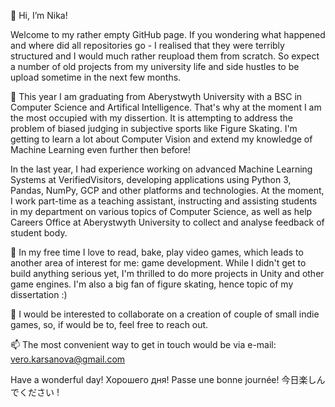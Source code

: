 👋 Hi, I’m Nika! 

Welcome to my rather empty GitHub page. If you wondering what happened and where did all repositories go - I realised that they were terribly structured and 
I would much rather reupload them from scratch. So expect a number of old projects from my university life and side hustles to be upload sometime in the next few months.

🌱 This year I am graduating from Aberystwyth University with a BSC in Computer Science and Artifical Intelligence. That's why at the moment I am the most occupied with my dissertion.
It is attempting to address the problem of biased judging in subjective sports like Figure Skating. I'm getting to learn a lot about Computer Vision and extend my knowledge of Machine Learning
even further then before!

In the last year, I had experience working on advanced Machine Learning Systems at VerifiedVisitors, developing applications using Python 3, Pandas, NumPy, GCP 
and other platforms and technologies. At the moment, I work part-time as a teaching assistant, instructing and assisting students in my department on various topics of Computer Science, 
as well as help Careers Office at Aberystwyth University to collect and analyse feedback of student body. 

👀 In my free time I love to read, bake, play video games, which leads to another area of interest for me: game development. While I didn't get to build anything serious yet, 
I'm thrilled to do more projects in Unity and other game engines. I'm also a big fan of figure skating, hence topic of my dissertation :)

💞️ I would be interested to collaborate on a creation of couple of small indie games, so, if would be to, feel free to reach out.

📫 The most convenient way to get in touch would be via e-mail: vero.karsanova@gmail.com

Have a wonderful day! Хорошего дня! Passe une bonne journée! 今日楽しんでください !

